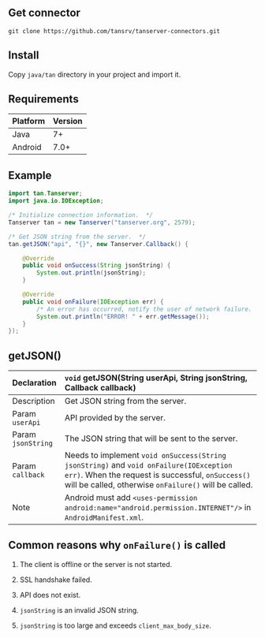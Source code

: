 ## Get connector

```shell
git clone https://github.com/tansrv/tanserver-connectors.git
```

## Install

Copy `java/tan` directory in your project and import it.

## Requirements

| Platform | Version
| :------  | :------
| Java     | 7+
| Android  | 7.0+

## Example

```java linenums="1"
import tan.Tanserver;
import java.io.IOException;

/* Initialize connection information.  */
Tanserver tan = new Tanserver("tanserver.org", 2579);

/* Get JSON string from the server.  */
tan.getJSON("api", "{}", new Tanserver.Callback() {

    @Override
    public void onSuccess(String jsonString) {
        System.out.println(jsonString);
    }

    @Override
    public void onFailure(IOException err) {
        /* An error has occurred, notify the user of network failure.  */
        System.out.println("ERROR! " + err.getMessage());
    }
});
```

## getJSON()

| Declaration        | `void` getJSON(String userApi, String jsonString, Callback callback)
| :------            | :------
| Description        | Get JSON string from the server.
| Param `userApi`    | API provided by the server.
| Param `jsonString` | The JSON string that will be sent to the server.
| Param `callback`   | Needs to implement `void onSuccess(String jsonString)` and `void onFailure(IOException err)`. When the request is successful, `onSuccess()` will be called, otherwise `onFailure()` will be called.
| Note               | Android must add `<uses-permission android:name="android.permission.INTERNET"/>` in `AndroidManifest.xml`.

## Common reasons why `onFailure()` is called

1. The client is offline or the server is not started.

2. SSL handshake failed.

3. API does not exist.

4. `jsonString` is an invalid JSON string.

5. `jsonString` is too large and exceeds `client_max_body_size`.
